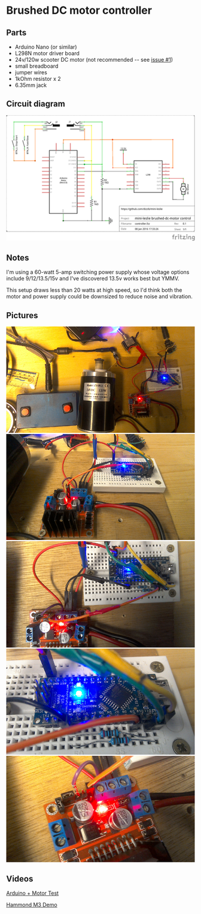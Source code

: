 # Brushed DC motor controller

## Parts

* Arduino Nano (or similar)
* L298N motor driver board
* 24v/120w scooter DC motor (not recommended -- see [issue #1](https://github.com/dizzib/mini-leslie/issues/1))
* small breadboard
* jumper wires
* 1kOhm resistor x 2
* 6.35mm jack

## Circuit diagram

![schematic](./controller_schem.png)

## Notes

I'm using a 60-watt 5-amp switching power supply whose voltage options include 9/12/13.5/15v and
I've discovered 13.5v works best but YMMV.

This setup draws less than 20 watts at high speed, so I'd think both the motor
and power supply could be downsized to reduce noise and vibration.

## Pictures

![1](./readme/pic1.png)
![2](./readme/pic2.png)
![3](./readme/pic3.png)
![4](./readme/pic4.png)
![5](./readme/pic5.png)

## Videos

[Arduino + Motor Test](https://www.youtube.com/watch?v=1-SFwXpB4cE)

[Hammond M3 Demo](https://www.youtube.com/watch?v=sb72E83Was0)

